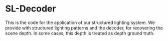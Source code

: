# SL-Decoder
This is the code for the application of our structured lighting system. We provide with structured lighting patterns and the decoder, for recovering the scene depth. In some cases, this depth is treated as depth ground truth.
